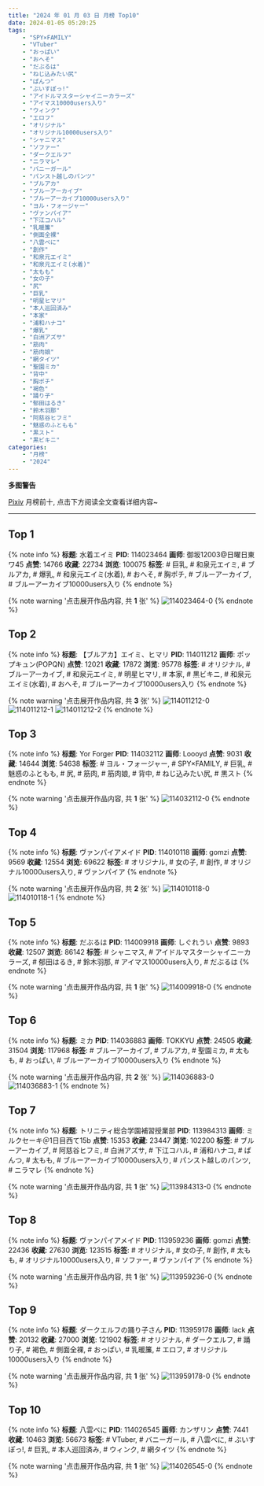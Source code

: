 ```yaml
---
title: "2024 年 01 月 03 日 月榜 Top10"
date: 2024-01-05 05:20:25
tags:
    - "SPY×FAMILY"
    - "VTuber"
    - "おっぱい"
    - "おへそ"
    - "だぶるは"
    - "ねじ込みたい尻"
    - "ぱんつ"
    - "ぶいすぽっ!"
    - "アイドルマスターシャイニーカラーズ"
    - "アイマス10000users入り"
    - "ウィンク"
    - "エロフ"
    - "オリジナル"
    - "オリジナル10000users入り"
    - "シャニマス"
    - "ソファー"
    - "ダークエルフ"
    - "ニラマレ"
    - "バニーガール"
    - "パンスト越しのパンツ"
    - "ブルアカ"
    - "ブルーアーカイブ"
    - "ブルーアーカイブ10000users入り"
    - "ヨル・フォージャー"
    - "ヴァンパイア"
    - "下江コハル"
    - "乳暖簾"
    - "側面全裸"
    - "八雲べに"
    - "創作"
    - "和泉元エイミ"
    - "和泉元エイミ(水着)"
    - "太もも"
    - "女の子"
    - "尻"
    - "巨乳"
    - "明星ヒマリ"
    - "本人巡回済み"
    - "本家"
    - "浦和ハナコ"
    - "爆乳"
    - "白洲アズサ"
    - "筋肉"
    - "筋肉娘"
    - "網タイツ"
    - "聖園ミカ"
    - "背中"
    - "胸ポチ"
    - "褐色"
    - "踊り子"
    - "郁田はるき"
    - "鈴木羽那"
    - "阿慈谷ヒフミ"
    - "魅惑のふともも"
    - "黒スト"
    - "黒ビキニ"
categories:
    - "月榜"
    - "2024"
---
```


<i class="fa fa-triangle-exclamation"></i>**多图警告**<i class="fa fa-triangle-exclamation"></i>

[Pixiv](https://www.pixiv.net/) 月榜前十, 点击下方阅读全文查看详细内容~

<!-- more -->

---

## Top 1

{% note info %}
**标题**: 水着エイミ
**PID**: 114023464 **画师**: 御坂12003@日曜日東ワ45
**点赞**: 14766 **收藏**: 22734 **浏览**: 100075
**标签**: # 巨乳, # 和泉元エイミ, # ブルアカ, # 爆乳, # 和泉元エイミ(水着), # おへそ, # 胸ポチ, # ブルーアーカイブ, # ブルーアーカイブ10000users入り
{% endnote %}

{% note warning '点击展开作品内容, 共 **1** 张' %}
![114023464-0](https://i.pixiv.re/img-original/img/2023/12/07/15/55/51/114023464_p0.jpg)
{% endnote %}

## Top 2

{% note info %}
**标题**: 【ブルアカ】エイミ、ヒマリ
**PID**: 114011212 **画师**: ポップキュン(POPQN)
**点赞**: 12021 **收藏**: 17872 **浏览**: 95778
**标签**: # オリジナル, # ブルーアーカイブ, # 和泉元エイミ, # 明星ヒマリ, # 本家, # 黒ビキニ, # 和泉元エイミ(水着), # おへそ, # ブルーアーカイブ10000users入り
{% endnote %}

{% note warning '点击展开作品内容, 共 **3** 张' %}
![114011212-0](https://i.pixiv.re/img-original/img/2023/12/07/00/32/18/114011212_p0.jpg)
![114011212-1](https://i.pixiv.re/img-original/img/2023/12/07/00/32/18/114011212_p1.jpg)
![114011212-2](https://i.pixiv.re/img-original/img/2023/12/07/00/32/18/114011212_p2.jpg)
{% endnote %}

## Top 3

{% note info %}
**标题**: Yor Forger
**PID**: 114032112 **画师**: Loooyd
**点赞**: 9031 **收藏**: 14644 **浏览**: 54638
**标签**: # ヨル・フォージャー, # SPY×FAMILY, # 巨乳, # 魅惑のふともも, # 尻, # 筋肉, # 筋肉娘, # 背中, # ねじ込みたい尻, # 黒スト
{% endnote %}

{% note warning '点击展开作品内容, 共 **1** 张' %}
![114032112-0](https://i.pixiv.re/img-original/img/2023/12/07/21/57/44/114032112_p0.png)
{% endnote %}

## Top 4

{% note info %}
**标题**: ヴァンパイアメイド
**PID**: 114010118 **画师**: gomzi
**点赞**: 9569 **收藏**: 12554 **浏览**: 69622
**标签**: # オリジナル, # 女の子, # 創作, # オリジナル10000users入り, # ヴァンパイア
{% endnote %}

{% note warning '点击展开作品内容, 共 **2** 张' %}
![114010118-0](https://i.pixiv.re/img-original/img/2023/12/07/00/01/44/114010118_p0.jpg)
![114010118-1](https://i.pixiv.re/img-original/img/2023/12/07/00/01/44/114010118_p1.jpg)
{% endnote %}

## Top 5

{% note info %}
**标题**: だぶるは
**PID**: 114009918 **画师**: しぐれうい
**点赞**: 9893 **收藏**: 12507 **浏览**: 86142
**标签**: # シャニマス, # アイドルマスターシャイニーカラーズ, # 郁田はるき, # 鈴木羽那, # アイマス10000users入り, # だぶるは
{% endnote %}

{% note warning '点击展开作品内容, 共 **1** 张' %}
![114009918-0](https://i.pixiv.re/img-original/img/2023/12/07/00/00/21/114009918_p0.jpg)
{% endnote %}

## Top 6

{% note info %}
**标题**: ミカ
**PID**: 114036883 **画师**: TOKKYU
**点赞**: 24505 **收藏**: 31504 **浏览**: 117968
**标签**: # ブルーアーカイブ, # ブルアカ, # 聖園ミカ, # 太もも, # おっぱい, # ブルーアーカイブ10000users入り
{% endnote %}

{% note warning '点击展开作品内容, 共 **2** 张' %}
![114036883-0](https://i.pixiv.re/img-original/img/2023/12/08/00/27/58/114036883_p0.jpg)
![114036883-1](https://i.pixiv.re/img-original/img/2023/12/08/00/27/58/114036883_p1.jpg)
{% endnote %}

## Top 7

{% note info %}
**标题**: トリニティ総合学園補習授業部
**PID**: 113984313 **画师**: ミルクセーキ＠1日目西て15b
**点赞**: 15353 **收藏**: 23447 **浏览**: 102200
**标签**: # ブルーアーカイブ, # 阿慈谷ヒフミ, # 白洲アズサ, # 下江コハル, # 浦和ハナコ, # ぱんつ, # 太もも, # ブルーアーカイブ10000users入り, # パンスト越しのパンツ, # ニラマレ
{% endnote %}

{% note warning '点击展开作品内容, 共 **1** 张' %}
![113984313-0](https://i.pixiv.re/img-original/img/2023/12/06/00/00/25/113984313_p0.jpg)
{% endnote %}

## Top 8

{% note info %}
**标题**: ヴァンパイアメイド
**PID**: 113959236 **画师**: gomzi
**点赞**: 22436 **收藏**: 27630 **浏览**: 123515
**标签**: # オリジナル, # 女の子, # 創作, # 太もも, # オリジナル10000users入り, # ソファー, # ヴァンパイア
{% endnote %}

{% note warning '点击展开作品内容, 共 **1** 张' %}
![113959236-0](https://i.pixiv.re/img-original/img/2023/12/05/00/00/54/113959236_p0.jpg)
{% endnote %}

## Top 9

{% note info %}
**标题**: ダークエルフの踊り子さん
**PID**: 113959178 **画师**: lack
**点赞**: 20132 **收藏**: 27000 **浏览**: 121902
**标签**: # オリジナル, # ダークエルフ, # 踊り子, # 褐色, # 側面全裸, # おっぱい, # 乳暖簾, # エロフ, # オリジナル10000users入り
{% endnote %}

{% note warning '点击展开作品内容, 共 **1** 张' %}
![113959178-0](https://i.pixiv.re/img-original/img/2023/12/05/00/00/31/113959178_p0.png)
{% endnote %}

## Top 10

{% note info %}
**标题**: 八雲べに
**PID**: 114026545 **画师**: カンザリン
**点赞**: 7441 **收藏**: 10463 **浏览**: 56673
**标签**: # VTuber, # バニーガール, # 八雲べに, # ぶいすぽっ!, # 巨乳, # 本人巡回済み, # ウィンク, # 網タイツ
{% endnote %}

{% note warning '点击展开作品内容, 共 **1** 张' %}
![114026545-0](https://i.pixiv.re/img-original/img/2023/12/07/18/30/56/114026545_p0.png)
{% endnote %}
